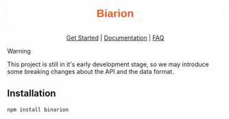 <img src="./Assets/Visual/Banner.svg"></img>

<p align="center">
  <a href="./Documents/GetStarted.md">Get Started</a> | 
  <a href="./Documents/API.md">Documentation</a> | 
  <a href="./Documents/FAQ.md">FAQ</a>
</p>

> [!WARNING]
> This project is still in it's early development stage, so we may introduce some breaking changes about the API and the data format.

## Installation
```bash
npm install binarion
```

